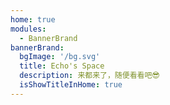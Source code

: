 ```yaml
---
home: true
modules:
  - BannerBrand
bannerBrand:
  bgImage: '/bg.svg'
  title: Echo's Space
  description: 来都来了，随便看看吧😎
  isShowTitleInHome: true
---
```

